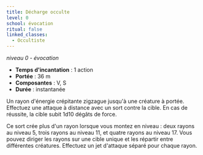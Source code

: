 ```yaml
---
title: Décharge occulte
level: 0
school: évocation
ritual: false
linked_classes:
  - Occultiste
---
```

*niveau 0 - évocation*

- **Temps d'incantation** : 1 action
- **Portée** : 36 m
- **Composantes** : V, S
- **Durée** : instantanée

Un rayon d'énergie crépitante zigzague jusqu'à une créature à portée. Effectuez une attaque à distance avec un sort contre la cible. En cas de réussite, la cible subit 1d10 dégâts de force.

Ce sort crée plus d'un rayon lorsque vous montez en niveau : deux rayons au niveau 5, trois rayons au niveau 11, et quatre rayons au niveau 17. Vous pouvez diriger les rayons sur une cible unique et les répartir entre différentes créatures. Effectuez un jet d'attaque séparé pour chaque rayon.
